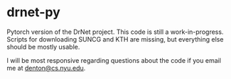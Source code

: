 # drnet-py
 
Pytorch version of the DrNet project. This code is still a work-in-progress. Scripts for downloading SUNCG and KTH are missing, but everything else should be mostly usable.

I will be most responsive regarding questions about the code if you email me at denton@cs.nyu.edu.
